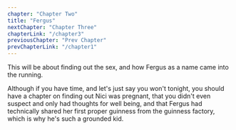 ```yaml
---
chapter: "Chapter Two"
title: "Fergus"
nextChapter: "Chapter Three"
chapterLink: "/chapter3"
previousChapter: "Prev Chapter"
prevChapterLink: "/chapter1"
---
```


This will be about finding out the sex, and how Fergus as a name came into the running.

Although if you have time, and let's just say you won't tonight, you should have a chapter on finding out Nici was pregnant, that you didn't even suspect and only had thoughts for well being, and that Fergus had technically shared her first proper guinness from the guinness factory, which is why he's such a grounded kid.
